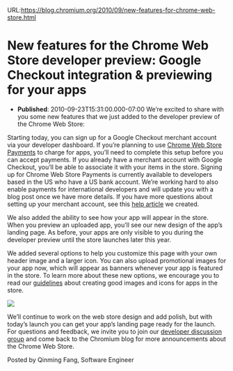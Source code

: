 URL:https://blog.chromium.org/2010/09/new-features-for-chrome-web-store.html
# New features for the Chrome Web Store developer preview: Google Checkout integration & previewing for your apps
- **Published**: 2010-09-23T15:31:00.000-07:00
We’re excited to share with you some new features that we just added to the developer preview of the Chrome Web Store:  
  
Starting today, you can sign up for a Google Checkout merchant account via your developer dashboard. If you’re planning to use [Chrome Web Store Payments](http://code.google.com/chrome/webstore/docs/index.html#charging) to charge for apps, you’ll need to complete this setup before you can accept payments. If you already have a merchant account with Google Checkout, you’ll be able to associate it with your items in the store. Signing up for Chrome Web Store Payments is currently available to developers based in the US who have a US bank account. We’re working hard to also enable payments for international developers and will update you with a blog post once we have more details. If you have more questions about setting up your merchant account, see this [help article](http://www.google.com/support/chrome/bin/answer.py?answer=96832) we created.   
  
We also added the ability to see how your app will appear in the store. When you preview an uploaded app, you’ll see our new design of the app’s landing page. As before, your apps are only visible to you during the developer preview until the store launches later this year.   
  
We added several options to help you customize this page with your own header image and a larger icon. You can also upload promotional images for your app now, which will appear as banners whenever your app is featured in the store. To learn more about these new options, we encourage you to read our [guidelines](http://code.google.com/chrome/webstore/docs/images.html) about creating good images and icons for apps in the store.  
  
[![](http://3.bp.blogspot.com/_-MC69KJzn6Y/TJvXC1sWgHI/AAAAAAAAACE/vtxfJLQ-Mig/s320/ChromeWebStorePreview.png)](http://3.bp.blogspot.com/_-MC69KJzn6Y/TJvXC1sWgHI/AAAAAAAAACE/vtxfJLQ-Mig/s1600/ChromeWebStorePreview.png)  
  
We’ll continue to work on the web store design and add polish, but with today’s launch you can get your app’s landing page ready for the launch. For questions and feedback, we invite you to join our [developer discussion group](https://groups.google.com/a/chromium.org/group/chromium-apps/topics) and come back to the Chromium blog for more announcements about the Chrome Web Store.  
  
Posted by Qinming Fang, Software Engineer 